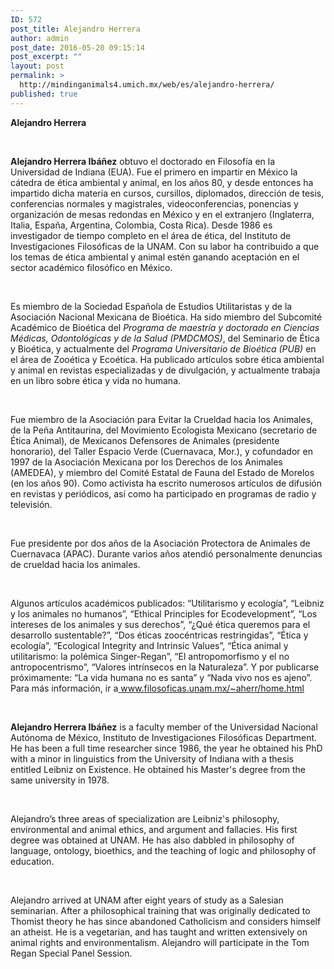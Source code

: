 ```yaml
---
ID: 572
post_title: Alejandro Herrera
author: admin
post_date: 2016-05-20 09:15:14
post_excerpt: ""
layout: post
permalink: >
  http://mindinganimals4.umich.mx/web/es/alejandro-herrera/
published: true
---
```

<b>Alejandro Herrera</b>

&nbsp;

<b>Alejandro Herrera Ibáñez</b><span style="font-weight: 400;"> obtuvo el doctorado en Filosofía en la Universidad de Indiana (EUA). Fue el primero en impartir en México la cátedra de ética ambiental y animal, en los años 80, y desde entonces ha impartido dicha materia en cursos, cursillos, diplomados, dirección de tesis, conferencias normales y magistrales, videoconferencias, ponencias y organización de mesas redondas en México y en el extranjero (Inglaterra, Italia, España, Argentina, Colombia, Costa Rica). Desde 1986 es investigador de tiempo completo en el área de ética, del Instituto de Investigaciones Filosóficas de la UNAM. Con su labor ha contribuido a que los temas de ética ambiental y animal estén ganando aceptación en el sector académico filosófico en México.</span>

&nbsp;

<span style="font-weight: 400;">Es miembro de la Sociedad Española de Estudios Utilitaristas y de la Asociación Nacional Mexicana de Bioética. Ha sido miembro del Subcomité Académico de Bioética del </span><i><span style="font-weight: 400;">Programa de maestría y doctorado en Ciencias Médicas, Odontológicas y de la Salud (PMDCMOS)</span></i><span style="font-weight: 400;">, del Seminario de Ética y Bioética, y actualmente del </span><i><span style="font-weight: 400;">Programa Universitario de Bioética (PUB)</span></i><span style="font-weight: 400;"> en el área de Zooética y Ecoética. Ha publicado artículos sobre ética ambiental y animal en revistas especializadas y de divulgación, y actualmente trabaja en un libro sobre ética y vida no humana.</span>

&nbsp;

<span style="font-weight: 400;">Fue miembro de la Asociación para Evitar la Crueldad hacia los Animales, de la Peña Antitaurina, del Movimiento Ecologista Mexicano (secretario de Ética Animal), de Mexicanos Defensores de Animales (presidente honorario), del Taller Espacio Verde (Cuernavaca, Mor.), y cofundador en 1997 de la Asociación Mexicana por los Derechos de los Animales (AMEDEA), y miembro del Comité Estatal de Fauna del Estado de Morelos (en los años 90). Como activista ha escrito numerosos artículos de difusión en revistas y periódicos, así como ha participado en programas de radio y televisión.</span>

&nbsp;

<span style="font-weight: 400;">Fue presidente por dos años de la Asociación Protectora de Animales de Cuernavaca (APAC). Durante varios años atendió personalmente denuncias de crueldad hacia los animales.</span>

&nbsp;

<span style="font-weight: 400;">Algunos artículos académicos publicados: “Utilitarismo y ecología”, “Leibniz y los animales no humanos”, “Ethical Principles for Ecodevelopment”, “Los intereses de los animales y sus derechos”, “¿Qué ética queremos para el desarrollo sustentable?”, “Dos éticas zoocéntricas restringidas”, “Ética y ecología”, “Ecological Integrity and Intrinsic Values”, “Ética animal y utilitarismo: la polémica Singer-Regan”, “El antropomorfismo y el no antropocentrismo”, “Valores intrínsecos en la Naturaleza”. Y por publicarse próximamente: “La vida humana no es santa” y “Nada vivo nos es ajeno”. Para más información, ir a</span><a href="http://www.filosoficas.unam.mx/~aherr/home.html"> <span style="font-weight: 400;">www.filosoficas.unam.mx/~aherr/home.html</span></a>

&nbsp;

<b>Alejandro Herrera Ibáñez</b><span style="font-weight: 400;"> is a faculty member of the Universidad Nacional Autónoma de México, Instituto de Investigaciones Filosóficas Department. He has been a full time researcher since 1986, the year he obtained his PhD with a minor in linguistics from the University of Indiana with a thesis entitled Leibniz on Existence. He obtained his Master's degree from the same university in 1978. </span>

&nbsp;

<span style="font-weight: 400;">Alejandro’s three areas of specialization are Leibniz's philosophy, environmental and animal ethics, and argument and fallacies. His first degree was obtained at UNAM. He has also dabbled in philosophy of language, ontology, bioethics, and the teaching of logic and philosophy of education.</span>

&nbsp;

<span style="font-weight: 400;">Alejandro arrived at UNAM after eight years of study as a Salesian seminarian. After a philosophical training that was originally dedicated to Thomist theory he has since abandoned Catholicism and considers himself an atheist. He is a vegetarian, and has taught and written extensively on animal rights and environmentalism. Alejandro will participate in the Tom Regan Special Panel Session.</span>